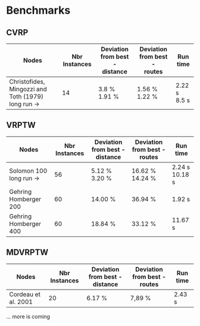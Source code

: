 # Benchmarks

## CVRP
| Nodes      | Nbr Instances | Deviation from best - <br /> distance | Deviation from best - <br /> routes | Run time |
| ----------- | ----------- | ----------- | ----------- | ----------- |
| Christofides, Mingozzi and Toth (1979)<br>long run &#8594; | 14 | 3.8 %<br>1.91 % | 1.56 %<br>1.22 % |  2.22 s<br>8.5 s |

## VRPTW

| Nodes      | Nbr Instances | Deviation from best - <br /> distance | Deviation from best - <br /> routes | Run time |
| ----------- | ----------- | ----------- | ----------- | ----------- |
| Solomon 100<br>long run &#8594; | 56 | 5.12 %<br>3.20 % | 16.62 %<br>14.24 % |  2.24 s<br>10.18 s |
| Gehring Homberger 200 | 60 | 14.00 % | 36.94 % |  1.92 s | 
| Gehring Homberger 400 | 60 | 18.84 % | 33.12 % | 11.67 s |

## MDVRPTW

| Nodes      | Nbr Instances | Deviation from best - <br /> distance | Deviation from best - <br /> routes | Run time |
| ----------- | ----------- | ----------- | ----------- | ----------- |
| Cordeau et al. 2001 | 20 | 6.17 % | 7,89 % |  2.43 s |

... more is coming